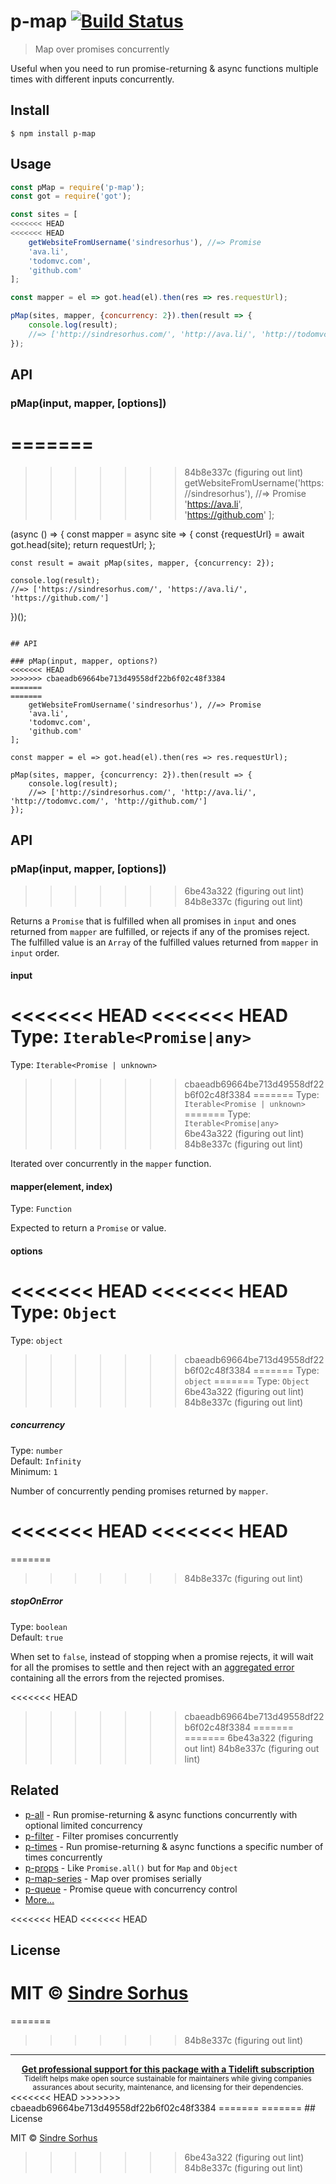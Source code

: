# p-map [![Build Status](https://travis-ci.org/sindresorhus/p-map.svg?branch=master)](https://travis-ci.org/sindresorhus/p-map)

> Map over promises concurrently

Useful when you need to run promise-returning & async functions multiple times with different inputs concurrently.


## Install

```
$ npm install p-map
```


## Usage

```js
const pMap = require('p-map');
const got = require('got');

const sites = [
<<<<<<< HEAD
<<<<<<< HEAD
	getWebsiteFromUsername('sindresorhus'), //=> Promise
	'ava.li',
	'todomvc.com',
	'github.com'
];

const mapper = el => got.head(el).then(res => res.requestUrl);

pMap(sites, mapper, {concurrency: 2}).then(result => {
	console.log(result);
	//=> ['http://sindresorhus.com/', 'http://ava.li/', 'http://todomvc.com/', 'http://github.com/']
});
```


## API

### pMap(input, mapper, [options])
=======
=======
>>>>>>> 84b8e337c (figuring out lint)
	getWebsiteFromUsername('https://sindresorhus'), //=> Promise
	'https://ava.li',
	'https://github.com'
];

(async () => {
	const mapper = async site => {
		const {requestUrl} = await got.head(site);
		return requestUrl;
	};

 	const result = await pMap(sites, mapper, {concurrency: 2});

	console.log(result);
	//=> ['https://sindresorhus.com/', 'https://ava.li/', 'https://github.com/']
})();
```

## API

### pMap(input, mapper, options?)
<<<<<<< HEAD
>>>>>>> cbaeadb69664be713d49558df22b6f02c48f3384
=======
=======
	getWebsiteFromUsername('sindresorhus'), //=> Promise
	'ava.li',
	'todomvc.com',
	'github.com'
];

const mapper = el => got.head(el).then(res => res.requestUrl);

pMap(sites, mapper, {concurrency: 2}).then(result => {
	console.log(result);
	//=> ['http://sindresorhus.com/', 'http://ava.li/', 'http://todomvc.com/', 'http://github.com/']
});
```


## API

### pMap(input, mapper, [options])
>>>>>>> 6be43a322 (figuring out lint)
>>>>>>> 84b8e337c (figuring out lint)

Returns a `Promise` that is fulfilled when all promises in `input` and ones returned from `mapper` are fulfilled, or rejects if any of the promises reject. The fulfilled value is an `Array` of the fulfilled values returned from `mapper` in `input` order.

#### input

<<<<<<< HEAD
<<<<<<< HEAD
Type: `Iterable<Promise|any>`
=======
Type: `Iterable<Promise | unknown>`
>>>>>>> cbaeadb69664be713d49558df22b6f02c48f3384
=======
Type: `Iterable<Promise | unknown>`
=======
Type: `Iterable<Promise|any>`
>>>>>>> 6be43a322 (figuring out lint)
>>>>>>> 84b8e337c (figuring out lint)

Iterated over concurrently in the `mapper` function.

#### mapper(element, index)

Type: `Function`

Expected to return a `Promise` or value.

#### options

<<<<<<< HEAD
<<<<<<< HEAD
Type: `Object`
=======
Type: `object`
>>>>>>> cbaeadb69664be713d49558df22b6f02c48f3384
=======
Type: `object`
=======
Type: `Object`
>>>>>>> 6be43a322 (figuring out lint)
>>>>>>> 84b8e337c (figuring out lint)

##### concurrency

Type: `number`<br>
Default: `Infinity`<br>
Minimum: `1`

Number of concurrently pending promises returned by `mapper`.

<<<<<<< HEAD
<<<<<<< HEAD
=======
=======
>>>>>>> 84b8e337c (figuring out lint)
##### stopOnError

Type: `boolean`<br>
Default: `true`

When set to `false`, instead of stopping when a promise rejects, it will wait for all the promises to settle and then reject with an [aggregated error](https://github.com/sindresorhus/aggregate-error) containing all the errors from the rejected promises.

<<<<<<< HEAD
>>>>>>> cbaeadb69664be713d49558df22b6f02c48f3384
=======
=======
>>>>>>> 6be43a322 (figuring out lint)
>>>>>>> 84b8e337c (figuring out lint)

## Related

- [p-all](https://github.com/sindresorhus/p-all) - Run promise-returning & async functions concurrently with optional limited concurrency
- [p-filter](https://github.com/sindresorhus/p-filter) - Filter promises concurrently
- [p-times](https://github.com/sindresorhus/p-times) - Run promise-returning & async functions a specific number of times concurrently
- [p-props](https://github.com/sindresorhus/p-props) - Like `Promise.all()` but for `Map` and `Object`
- [p-map-series](https://github.com/sindresorhus/p-map-series) - Map over promises serially
- [p-queue](https://github.com/sindresorhus/p-queue) - Promise queue with concurrency control
- [More…](https://github.com/sindresorhus/promise-fun)


<<<<<<< HEAD
<<<<<<< HEAD
## License

MIT © [Sindre Sorhus](https://sindresorhus.com)
=======
=======
>>>>>>> 84b8e337c (figuring out lint)
---

<div align="center">
	<b>
		<a href="https://tidelift.com/subscription/pkg/npm-p-map?utm_source=npm-p-map&utm_medium=referral&utm_campaign=readme">Get professional support for this package with a Tidelift subscription</a>
	</b>
	<br>
	<sub>
		Tidelift helps make open source sustainable for maintainers while giving companies<br>assurances about security, maintenance, and licensing for their dependencies.
	</sub>
</div>
<<<<<<< HEAD
>>>>>>> cbaeadb69664be713d49558df22b6f02c48f3384
=======
=======
## License

MIT © [Sindre Sorhus](https://sindresorhus.com)
>>>>>>> 6be43a322 (figuring out lint)
>>>>>>> 84b8e337c (figuring out lint)
